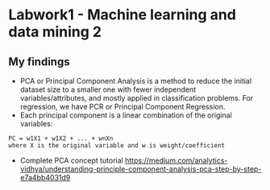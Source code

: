 # Labwork1 - Machine learning and data mining 2


## My findings
- PCA or Principal Component Analysis is a method to reduce the initial dataset size to a smaller one with fewer independent variables/attributes, and mostly applied in classification problems. For regression, we have PCR or Principal Component Regression.
- Each principal component is a linear combination of the original variables:
```
PC = w1X1 + w1X2 + ... + wnXn
where X is the original variable and w is weight/coefficient 
```
- Complete PCA concept tutorial
https://medium.com/analytics-vidhya/understanding-principle-component-analysis-pca-step-by-step-e7a4bb4031d9


